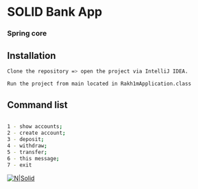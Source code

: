 # SOLID Bank App
### Spring core


## Installation


```sh
Clone the repository => open the project via IntelliJ IDEA.
```
```sh
Run the project from main located in Rakh1mApplication.class
```


## Command list
```sh

1 - show accounts;
2 - create account;
3 - deposit;
4 - withdraw;
5 - transfer;
6 - this message;
7 - exit
```
[![N|Solid](https://i.morioh.com/201209/1f186a33.webp)](https://ucarecdn.com/49cc0b65-b28d-4878-ba20-58777399e56d/)
